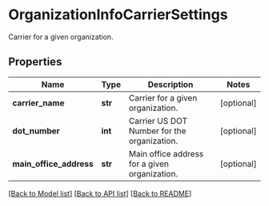 # OrganizationInfoCarrierSettings

Carrier for a given organization.
## Properties
Name | Type | Description | Notes
------------ | ------------- | ------------- | -------------
**carrier_name** | **str** | Carrier for a given organization. | [optional] 
**dot_number** | **int** | Carrier US DOT Number for the organization. | [optional] 
**main_office_address** | **str** | Main office address for a given organization. | [optional] 

[[Back to Model list]](../README.md#documentation-for-models) [[Back to API list]](../README.md#documentation-for-api-endpoints) [[Back to README]](../README.md)


